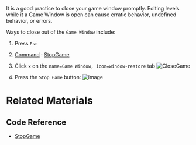 It is a good practice to close your game window promptly. Editing levels while it a Game Window is open can cause erratic behavior, undefined behavior, or errors. 

Ways to close out of the `Game Window` include:

1. Press `Esc`

2. [Command](https://github.com/ZilchEngine/ZilchDocs/blob/master/zero_editor_documentation/zeromanual/editor/editorcommands/commands.markdown) : [ StopGame ](https://github.com/ZilchEngine/ZilchDocs/blob/master/code_reference/command_reference.markdown#stopgame)

3. Click `x` on the `name=Game Window, icon=window-restore` tab
   ![CloseGame](https://media.githubusercontent.com/media/zeroengineteam/ZeroFiles/master/doc_files/47439.png)

4. Press the `Stop Game` button: ![image](https://media.githubusercontent.com/media/zeroengineteam/ZeroFiles/master/doc_files/47330.png)

 # Related Materials
 ## Code Reference
- [ StopGame ](https://github.com/ZilchEngine/ZilchDocs/blob/master/code_reference/command_reference.markdown#stopgame) 

 